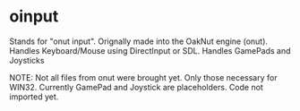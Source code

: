 # oinput
Stands for "onut input". Orignally made into the OakNut engine (onut). Handles Keyboard/Mouse using DirectInput or SDL. Handles GamePads and Joysticks

NOTE: Not all files from onut were brought yet. Only those necessary for WIN32. Currently GamePad and Joystick are placeholders. Code not imported yet.
